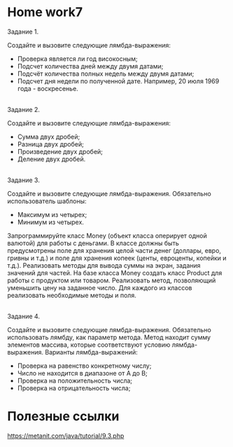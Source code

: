 # <b>Home work7</b>

Задание 1.<br>

Создайте и вызовите следующие лямбда-выражения:
<ul>
<li>Проверка является ли год високосным;</li>
<li>Подсчет количества дней между двумя датами;</li>
<li>Подсчёт количества полных недель между двумя датами;</li>
<li>Подсчет дня недели по полученной дате. Например, 20 июля 1969 года - воскресенье.</li>
</ul>

<br>Задание 2.<br>

Создайте и вызовите следующие лямбда-выражения:
<ul>
<li>Сумма двух дробей;</li>
<li>Разница двух дробей;</li>
<li>Произведение двух дробей;</li>
<li>Деление двух дробей.</li>
</ul>

<br>Задание 3.<br>

Создайте и вызовите следующие лямбда-выражения. Обязательно использователь шаблоны:
<ul>
<li>Максимум из четырех;</li>
<li>Минимум из четырех.</li>
</ul>

Запрограммируйте класс Money (объект класса оперирует одной валютой) для работы с деньгами.
В классе должны быть предусмотрены поле для хранения целой части денег (доллары, евро, гривны и т.д.) и поле для хранения копеек (центы, евроценты, копейки и т.д.).
Реализовать методы для вывода суммы на экран, задания значений для частей.
На базе класса Money создать класс Product для работы с продуктом или товаром. Реализовать метод, позволяющий уменьшить цену на заданное число.
Для каждого из классов реализовать необходимые методы и поля.

<br>Задание 4.<br>

Создайте и вызовите следующие лямбда-выражения. Обязательно использовать лямбду, как параметр метода. Метод находит сумму элементов массива, которые соответствуют условию лямбда-выражения. Варианты лямбда-выражений:
<ul>
<li>Проверка на равенство конкретному числу;</li>
<li>Число не находится в диапазоне от А до В;</li>
<li>Проверка на положительность числа;</li>
<li>Проверка на отрицательность числа;</li>
</ul>

# <b>Полезные ссылки</b>

https://metanit.com/java/tutorial/9.3.php


